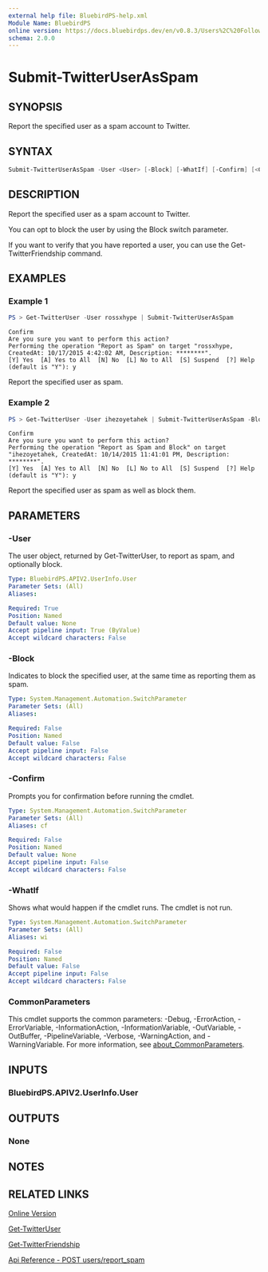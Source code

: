 ```yaml
---
external help file: BluebirdPS-help.xml
Module Name: BluebirdPS
online version: https://docs.bluebirdps.dev/en/v0.8.3/Users%2C%20Followers%2C%20Friends%2C%20and%20Blocks/Submit-TwitterUserAsSpam
schema: 2.0.0
---
```


# Submit-TwitterUserAsSpam

## SYNOPSIS

Report the specified user as a spam account to Twitter.

## SYNTAX

```powershell
Submit-TwitterUserAsSpam -User <User> [-Block] [-WhatIf] [-Confirm] [<CommonParameters>]
```

## DESCRIPTION

Report the specified user as a spam account to Twitter.

You can opt to block the user by using the Block switch parameter.

If you want to verify that you have reported a user, you can use the Get-TwitterFriendship command.

## EXAMPLES

### Example 1

```powershell
PS > Get-TwitterUser -User rossxhype | Submit-TwitterUserAsSpam
```

```text
Confirm
Are you sure you want to perform this action?
Performing the operation "Report as Spam" on target "rossxhype, CreatedAt: 10/17/2015 4:42:02 AM, Description: ********".
[Y] Yes  [A] Yes to All  [N] No  [L] No to All  [S] Suspend  [?] Help (default is "Y"): y
```

Report the specified user as spam.

### Example 2

```powershell
PS > Get-TwitterUser -User ihezoyetahek | Submit-TwitterUserAsSpam -Block
```

```text
Confirm
Are you sure you want to perform this action?
Performing the operation "Report as Spam and Block" on target "ihezoyetahek, CreatedAt: 10/14/2015 11:41:01 PM, Description: ********".
[Y] Yes  [A] Yes to All  [N] No  [L] No to All  [S] Suspend  [?] Help (default is "Y"): y
```

Report the specified user as spam as well as block them.

## PARAMETERS

### -User

The user object, returned by Get-TwitterUser, to report as spam, and optionally block.

```yaml
Type: BluebirdPS.APIV2.UserInfo.User
Parameter Sets: (All)
Aliases:

Required: True
Position: Named
Default value: None
Accept pipeline input: True (ByValue)
Accept wildcard characters: False
```

### -Block

Indicates to block the specified user, at the same time as reporting them as spam.

```yaml
Type: System.Management.Automation.SwitchParameter
Parameter Sets: (All)
Aliases:

Required: False
Position: Named
Default value: False
Accept pipeline input: False
Accept wildcard characters: False
```

### -Confirm

Prompts you for confirmation before running the cmdlet.

```yaml
Type: System.Management.Automation.SwitchParameter
Parameter Sets: (All)
Aliases: cf

Required: False
Position: Named
Default value: None
Accept pipeline input: False
Accept wildcard characters: False
```

### -WhatIf

Shows what would happen if the cmdlet runs.
The cmdlet is not run.

```yaml
Type: System.Management.Automation.SwitchParameter
Parameter Sets: (All)
Aliases: wi

Required: False
Position: Named
Default value: False
Accept pipeline input: False
Accept wildcard characters: False
```

### CommonParameters

This cmdlet supports the common parameters: -Debug, -ErrorAction, -ErrorVariable, -InformationAction, -InformationVariable, -OutVariable, -OutBuffer, -PipelineVariable, -Verbose, -WarningAction, and -WarningVariable. For more information, see [about_CommonParameters](http://go.microsoft.com/fwlink/?LinkID=113216).

## INPUTS

### BluebirdPS.APIV2.UserInfo.User

## OUTPUTS

### None

## NOTES

## RELATED LINKS

[Online Version](https://docs.bluebirdps.dev/en/v0.8.3/Users%2C%20Followers%2C%20Friends%2C%20and%20Blocks/Submit-TwitterUserAsSpam)

[Get-TwitterUser](https://docs.bluebirdps.dev/en/v0.8.3/Users%2C%20Followers%2C%20Friends%2C%20and%20Blocks/Get-TwitterUser)

[Get-TwitterFriendship](https://docs.bluebirdps.dev/en/v0.8.3/Users%2C%20Followers%2C%20Friends%2C%20and%20Blocks/Get-TwitterFriendship)

[Api Reference - POST users/report_spam](https://developer.twitter.com/en/docs/twitter-api/v1/accounts-and-users/mute-block-report-users/api-reference/post-users-report_spam)
